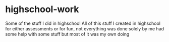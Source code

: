 # highschool-work
Some of the stuff I did in highschool
All of this stuff I created in highschool for either assessments or for fun, not everything was done solely by me had some help with some stuff but most of it was my own doing

